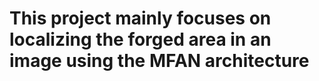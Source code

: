 # This project mainly focuses on localizing the forged area in an image using the MFAN architecture

